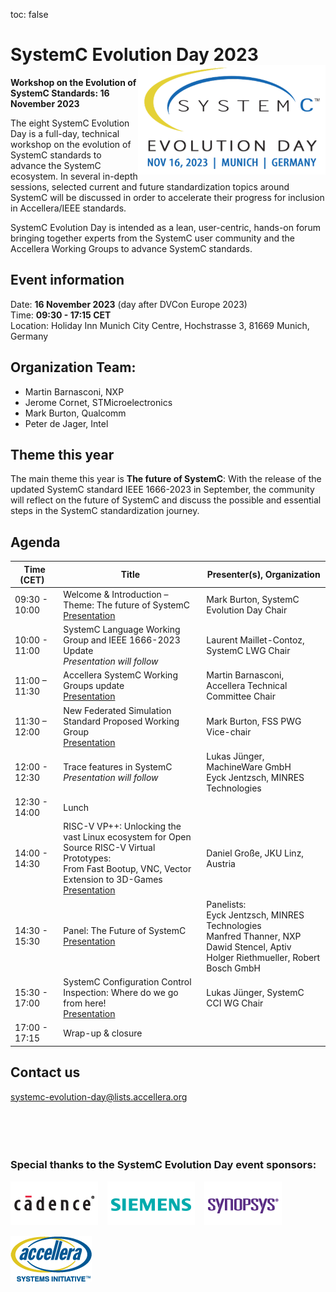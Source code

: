 toc: false

# SystemC Evolution Day 2023 <img style="float: right; width:300px;" src="/images/SCED-2023-Logo-292x500px.png">

**Workshop on the Evolution of SystemC Standards: 16 November 2023**

The eight SystemC Evolution Day is a full-day, technical workshop on the evolution of SystemC standards to advance the SystemC ecosystem. In several in-depth sessions, selected current and future standardization topics around SystemC will be discussed in order to accelerate their progress for inclusion in Accellera/IEEE standards.

SystemC Evolution Day is intended as a lean, user-centric, hands-on forum bringing together experts from the SystemC user community and the Accellera Working Groups to advance SystemC standards.

## Event information

Date: **16 November 2023** (day after DVCon Europe 2023)<br>
Time: **09:30 - 17:15 CET**<br>
Location: Holiday Inn Munich City Centre, Hochstrasse 3, 81669 Munich, Germany

<!--
## Registration

* Early bird registration fee (till 1 October): €35.
* Registration fee after 1 October: €50. 

[Register here](https://dvcon-europe.org/registration/).
-->
## Organization Team:

 * Martin Barnasconi, NXP
 * Jerome Cornet, STMicroelectronics
 * Mark Burton, Qualcomm
 * Peter de Jager, Intel

## Theme this year

The main theme this year is **The future of SystemC**: With the release of the updated SystemC standard IEEE 1666-2023 in September, the community will reflect on the future of SystemC and discuss the possible and essential steps in the SystemC standardization journey.

## Agenda

| Time (CET)&nbsp;&nbsp; | Title | Presenter(s), Organization |
| --------------------- | ---------------- | -------------------------------- |
| 09:30 - 10:00 | Welcome & Introduction – Theme: The future of SystemC<br>[Presentation][1p] | Mark Burton, SystemC Evolution Day Chair |
| 10:00 - 11:00 | SystemC Language Working Group and IEEE 1666-2023 Update<br>*Presentation will follow* | Laurent Maillet-Contoz, SystemC LWG Chair |
| 11:00 – 11:30 | Accellera SystemC Working Groups update<br>[Presentation][3p] | Martin Barnasconi, Accellera Technical Committee Chair |
| 11:30 – 12:00 | New Federated Simulation Standard Proposed Working Group<br>[Presentation][4p] | Mark Burton, FSS PWG Vice-chair |
| 12:00 - 12:30 | Trace features in SystemC<br>*Presentation will follow* | Lukas Jünger, MachineWare GmbH<br>Eyck Jentzsch, MINRES Technologies |
| 12:30 - 14:00 | Lunch |
| 14:00 - 14:30 | RISC-V VP++: Unlocking the vast Linux ecosystem for Open<br>Source RISC-V Virtual Prototypes:<br>From Fast Bootup, VNC, Vector Extension to 3D-Games<br>[Presentation][6p]  | Daniel Große, JKU Linz, Austria |
| 14:30 - 15:30 | Panel: The Future of SystemC<br>[Presentation][7p] | Panelists:<br>Eyck Jentzsch, MINRES Technologies<br>Manfred Thanner, NXP<br>Dawid Stencel, Aptiv<br>Holger Riethmueller, Robert Bosch GmbH |
| 15:30 - 17:00 | SystemC Configuration Control Inspection: Where do we go from here!<br>[Presentation][8p] | Lukas Jünger, SystemC CCI WG Chair |
| 17:00 - 17:15 | Wrap-up & closure | |

## Contact us

[systemc-evolution-day@lists.accellera.org](mailto:systemc-evolution-day@lists.accellera.org)
<br><br><br><br><br>
### Special thanks to the SystemC Evolution Day event sponsors:

<p><a href="http://www.cadence.com/" target="_blank" rel="noopener noreferrer"><img style="display: inline-block; padding-right: 15px;" src="/images/logo-cadence-sponsor.png" alt="Cadence" /></a><a href="http://www.mentor.com/" target="_blank" rel="noopener noreferrer"><img style="display: inline-block; padding-right: 15px;" src="/images/logo-siemens-sponsor.png" alt="Siemens EDA" /></a><a href="http://www.synopsys.com/" target="_blank" rel="noopener noreferrer"><img style="display: inline-block;" src="/images/logo-synopsys-sponsor.png" alt="Synopsys" /></a></p>
<p><a href="http://www.accellera.ogr/" target="_blank" rel="noopener noreferrer"><img style="display: inline-block;" src="/images/logo_accellera.png" alt="Accellera" /></a></p>

[1p]: https://workspace.accellera.org/document/dl/12197

[3p]: https://workspace.accellera.org/document/dl/12193
[4p]: https://workspace.accellera.org/document/dl/12198
[6p]: https://workspace.accellera.org/document/dl/12200
[7p]: https://workspace.accellera.org/document/dl/12199
[8p]: https://workspace.accellera.org/document/dl/12203